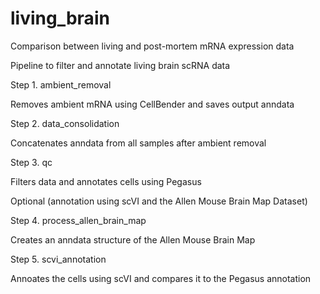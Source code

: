 # living_brain
Comparison between living and post-mortem mRNA expression data

Pipeline to filter and annotate living brain scRNA data  

Step 1. ambient_removal  

Removes ambient mRNA using CellBender and saves output anndata  

Step 2. data_consolidation  

Concatenates anndata from all samples after ambient removal  

Step 3. qc  

Filters data and annotates cells using Pegasus  

Optional (annotation using scVI and the Allen Mouse Brain Map Dataset)  

Step 4. process_allen_brain_map  

Creates an anndata structure of the Allen Mouse Brain Map

Step 5. scvi_annotation  

Annoates the cells using scVI and compares it to the Pegasus annotation

